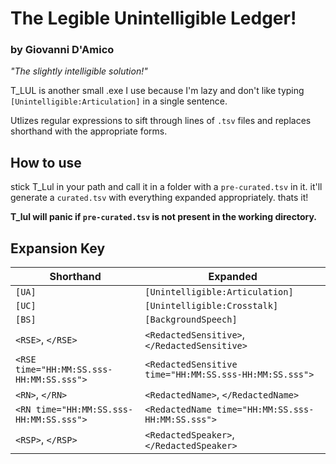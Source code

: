 # The Legible Unintelligible Ledger!
### by Giovanni D'Amico

*"The slightly intelligible solution!"*

T_LUL is another small .exe I use because I'm lazy and don't like typing `[Unintelligible:Articulation]` in a single sentence.

Utlizes regular expressions to sift through lines of `.tsv` files and replaces shorthand with the appropriate forms.

## How to use

stick T_Lul in your path and call it in a folder with a `pre-curated.tsv` in it. it'll generate a `curated.tsv` with everything expanded appropriately. thats it! 

**T_lul will panic if `pre-curated.tsv` is not present in the working directory.**

## Expansion Key
Shorthand | Expanded
--|--
`[UA]` | `[Unintelligible:Articulation]`
`[UC]` | `[Unintelligible:Crosstalk]`
`[BS]` | `[BackgroundSpeech]`
`<RSE>`, `</RSE>` | `<RedactedSensitive>`,`</RedactedSensitive>`
`<RSE time="HH:MM:SS.sss-HH:MM:SS.sss">` | `<RedactedSensitive time="HH:MM:SS.sss-HH:MM:SS.sss">`
`<RN>`, `</RN>` | `<RedactedName>`, `</RedactedName>`
`<RN time="HH:MM:SS.sss-HH:MM:SS.sss">` |`<RedactedName time="HH:MM:SS.sss-HH:MM:SS.sss">`
`<RSP>`, `</RSP>` | `<RedactedSpeaker>`, `</RedactedSpeaker>` 